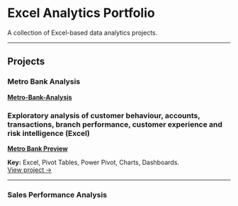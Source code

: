 # Excel Analytics Portfolio

A collection of Excel-based data analytics projects.

---

## Projects

### Metro Bank Analysis
[**Metro-Bank-Analysis**](https://github.com/Opelobami/Metro-Bank-Analysis)

### Exploratory analysis of customer behaviour, accounts, transactions, branch performance, customer experience and risk intelligence (Excel)
[**Metro Bank Preview**](https://drive.google.com/file/d/10fwCZhNc0X_CaiMkOLef-wkvn3ihicgA/view?usp=drive_link)

**Key:** Excel, Pivot Tables, Power Pivot, Charts, Dashboards.  
[View project →](https://github.com/Opelobami/Metro-Bank-Analysis)

---


### Sales Performance Analysis
